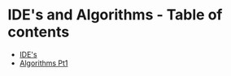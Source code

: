 # IDE's and Algorithms - Table of contents

* [IDE's](01_IDEs.md)
* [Algorithms Pt1](02_Algorithms_pt1)
  
